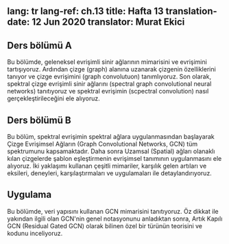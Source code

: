 
lang: tr
lang-ref: ch.13
title: Hafta 13
translation-date: 12 Jun 2020
translator: Murat Ekici
---


## Ders bölümü A

Bu bölümde, geleneksel evrişimli sinir ağlarının mimarisini ve evrişimini tartışıyoruz. Ardından çizge (graph) alanına uzanarak çizgenin özelliklerini tanıyor ve çizge evrişimini (graph convolutuon) tanımlıyoruz. Son olarak, spektral çizge evrişimli sinir ağlarını (spectral graph convolutional neural networks) tanıtıyoruz ve spektral evrişimin (scpectral convolution) nasıl gerçekleştirileceğini ele alıyoruz.

<!--

## Lecture part A

In this section, we discuss the architecture and convolution of traditional convolutional neural networks. Then we extend to the graph domain. We understand the characteristics of graph and define the graph convolution. Finally, we introduce spectral graph convolutional neural networks and discuss how to perform spectral convolution.
-->

## Ders bölümü B

Bu bölüm, spektral evrişimin spektral ağlara uygulanmasından başlayarak Çizge Evrişimsel Ağların (Graph Convolutional Networks, GCN) tüm spektrumunu kapsamaktadır. Daha sonra Uzamsal (Spatial) ağları olanaklı kılan  çizgelerde şablon eşleştirmenin evrişimsel tanımının uygulanmasını ele alıyoruz. İki yaklaşımı kullanan çeşitli mimariler, karşılık gelen artıları ve eksileri, deneyleri, karşılaştırmaları ve uygulamaları ile detaylandırıyoruz.


<!--
## Lecture part B

This section covers the complete spectrum of Graph Convolutional Networks (GCNs), starting with the implementation of Spectral Convolution through Spectral Networks. It then provides insights on applicability of the other convolutional definition of Template Matching to graphs, leading to Spatial networks. Various architectures employing the two approaches are detailed out with their corresponding pros & cons, experiments, benchmarks and applications.
-->

## Uygulama

Bu bölümde, veri yapısını kullanan GCN mimarisini tanıtıyoruz. Öz dikkat ile yakından ilgili olan GCN'nin genel notasyonunu anladıktan sonra, Artık Kapılı GCN (Residual Gated GCN)  olarak bilinen özel bir türünün teorisini ve kodunu inceliyoruz.

<!--
## Practicum

In this section, we introduce Graph Convolutional Network (GCN) which is one type of architecture that utilizes the structure of data.  Actually, the concept of GCNs is closely related to self-attention. After understanding the general notation, representation and equations of GCN, we delve into the theory and code of a specific type of GCN known as Residual Gated GCN.
-->
